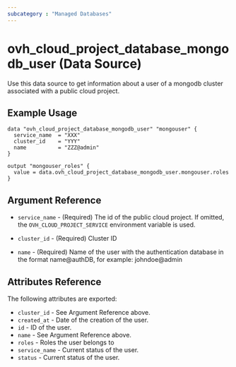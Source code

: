 ```yaml
---
subcategory : "Managed Databases"
---
```


# ovh_cloud_project_database_mongodb_user (Data Source)

Use this data source to get information about a user of a mongodb cluster associated with a public cloud project.

## Example Usage

```hcl
data "ovh_cloud_project_database_mongodb_user" "mongouser" {
  service_name  = "XXX"
  cluster_id    = "YYY"
  name          = "ZZZ@admin"
}

output "mongouser_roles" {
  value = data.ovh_cloud_project_database_mongodb_user.mongouser.roles
}
```

## Argument Reference

* `service_name` - (Required) The id of the public cloud project. If omitted,
  the `OVH_CLOUD_PROJECT_SERVICE` environment variable is used.

* `cluster_id` - (Required) Cluster ID

* `name` - (Required) Name of the user with the authentication database in the format name@authDB, for example: johndoe@admin

## Attributes Reference

The following attributes are exported:

* `cluster_id` - See Argument Reference above.
* `created_at` - Date of the creation of the user.
* `id` - ID of the user.
* `name` - See Argument Reference above.
* `roles` - Roles the user belongs to
* `service_name` - Current status of the user.
* `status` - Current status of the user.
